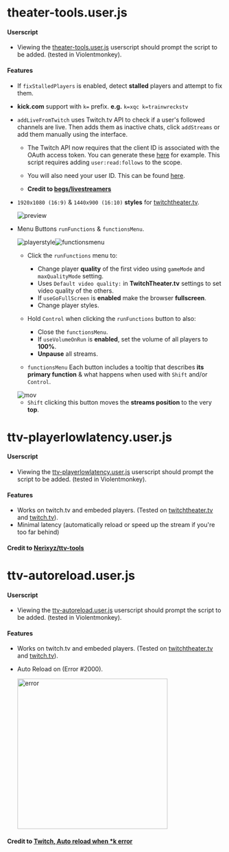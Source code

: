 # theater-tools.user.js <!-- https://www.markdownguide.org/cheat-sheet/ -->

#### Userscript

- Viewing the [theater-tools.user.js](https://github.com/DarkChilliz/theater-tools/raw/main/theater-tools.user.js) userscript should prompt the script to be added. (tested in Violentmonkey).

#### Features

- If `fixStalledPlayers` is enabled, detect **stalled** players and attempt to fix them.

- **kick.com** support with `k=` prefix. **e.g.** `k=xqc k=trainwreckstv`

- `addLiveFromTwitch` uses Twitch.tv API to check if a user's followed channels are live. Then adds them as inactive chats, click `addStreams` or add them manually using the interface.

    - The Twitch API now requires that the client ID is associated with the OAuth access token.
        You can generate these [here](https://twitchtokengenerator.com/) for example. This script requires adding ```user:read:follows``` to the scope.

    - You will also need your user ID. This can be found [here](https://www.streamweasels.com/tools/convert-twitch-username-to-user-id/).

    - **Credit to [begs/livestreamers](https://github.com/begs/livestreamers)**

- `1920x1080 (16:9)` & `1440x900 (16:10)` **styles** for [twitchtheater.tv](https://twitchtheater.tv/).

    ![preview](https://github.com/DarkChilliz/theater-tools/blob/main/img/preview/preview.png?raw=true)

- Menu Buttons `runFunctions` & `functionsMenu`.

    <img src="https://github.com/DarkChilliz/theater-tools/blob/main/img/playerstyle.png?raw=true" alt="playerstyle" title="run functions"/><img src="https://github.com/DarkChilliz/theater-tools/blob/main/img/functionsmenu.png?raw=true" alt="functionsmenu" title="function menu"/>

    - Click the `runFunctions` menu to:

        - Change player **quality** of the first video using `gameMode` and `maxQualityMode` setting.
        - Uses `Default video quality:` in **TwitchTheater.tv** settings to set video quality of the others.
        - If `useGoFullScreen` is **enabled** make the browser **fullscreen**.
        - Change player styles.

    - Hold `Control` when clicking the `runFunctions` button to also:

        - Close the `functionsMenu`.
        - If `useVolumeOnRun` is **enabled**, set the volume of all players to **100%**.
        - **Unpause** all streams.

    - `functionsMenu` Each button includes a tooltip that describes **its primary function** & what happens when used with `Shift` and/or `Control`.

    <img src="https://github.com/DarkChilliz/theater-tools/blob/main/img/preview/mov.png?raw=true" alt="mov" title="Move position up"/>

    - `Shift` clicking this button moves the **streams position** to the very **top**.

<!-- #### ~~Firefox, Firefox Developer Edition, Firefox Nightly, Firefox ESR~~

- ~~Download repository as ZIP & Extract All.~~
- ~~Set `xpinstall.signatures.required` to `false` in `about:config`.~~
- ~~In the manifest folder rename `manifest_firefox.json` to `manifest.json` replacing the version in the root directory.~~
- ~~[Package files into ZIP](https://extensionworkshop.com/documentation/publish/package-your-extension/) & `Install Add-on From File...` in `about:addons`.~~

#### ~~Google Chrome, Chromium~~

- ~~Download repository as ZIP & Extract All.~~
- ~~Toggle `Developer mode` in `chrome://extensions/` and `Load unpacked`.~~ -->

# ttv-playerlowlatency.user.js

#### Userscript

- Viewing the [ttv-playerlowlatency.user.js](https://github.com/DarkChilliz/theater-tools/raw/main/ttv-playerlowlatency.user.js) userscript should prompt the script to be added. (tested in Violentmonkey).

#### Features

- Works on twitch.tv and embeded players. (Tested on [twitchtheater.tv](https://twitchtheater.tv/) and [twitch.tv](https://twitch.tv/forsen)).
- Minimal latency (automatically reload or speed up the stream if you're too far behind)
    <!-- ``` -->
    <!-- | Options                    | Defaults | -->
    <!-- | -------------------------- | -------- | -->
    <!-- | Option.MinLatencySpeedup = |   2.25   | -->
    <!-- | Option.MinLatencyReload  = |   4.5    | -->
    <!-- | Option.KeepBuffer        = |   1.5    | -->
    <!-- | Option.OverridePlayer    = |   false  | -->
    <!-- ``` -->
<!-- - Reload on error (if the player errors, reload it) -->

#### Credit to [Nerixyz/ttv-tools](https://github.com/Nerixyz/ttv-tools)

# ttv-autoreload.user.js

#### Userscript

- Viewing the [ttv-autoreload.user.js](https://github.com/DarkChilliz/theater-tools/raw/main/ttv-autoreload.user.js) userscript should prompt the script to be added. (tested in Violentmonkey).

#### Features

- Works on twitch.tv and embeded players. (Tested on [twitchtheater.tv](https://twitchtheater.tv/) and [twitch.tv](https://twitch.tv/forsen)).
- Auto Reload on (Error #2000).

    <img src="https://github.com/DarkChilliz/theater-tools/blob/main/img/preview/error.png?raw=true" alt="error" width="350"/> <!-- https://stackoverflow.com/a/14747656 -->

    <!-- ![error](https://github.com/DarkChilliz/theater-tools/blob/main/img/preview/error.png?raw=true) -->

#### Credit to [Twitch, Auto reload when *k error](https://greasyfork.org/en/scripts/472868-twitch-auto-reload-when-k-error/code)
